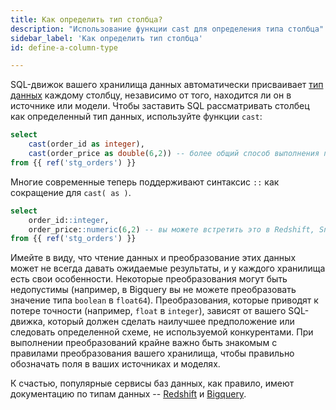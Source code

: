 ```yaml
---
title: Как определить тип столбца?
description: "Использование функции cast для определения типа столбца"
sidebar_label: 'Как определить тип столбца'
id: define-a-column-type

---
```


SQL-движок вашего хранилища данных автоматически присваивает [тип данных](https://www.w3schools.com/sql/sql_datatypes.asp) каждому столбцу, независимо от того, находится ли он в источнике или модели. Чтобы заставить SQL рассматривать столбец как определенный тип данных, используйте функции `cast`:

<File name='models/order_prices.sql'>

```sql
select
    cast(order_id as integer),
    cast(order_price as double(6,2)) -- более общий способ выполнения преобразования типов
from {{ ref('stg_orders') }}

```

</File>

Многие современные <Term id="data-warehouse" /> теперь поддерживают синтаксис `::` как сокращение для `cast( as )`.

<File name='models/orders_prices_colon_syntax.sql'>

```sql
select
    order_id::integer,
    order_price::numeric(6,2) -- вы можете встретить это в Redshift, Snowflake и Postgres
from {{ ref('stg_orders') }}

```

</File>

Имейте в виду, что чтение данных и преобразование этих данных может не всегда давать ожидаемые результаты, и у каждого хранилища есть свои особенности. Некоторые преобразования могут быть недопустимы (например, в Bigquery вы не можете преобразовать значение типа `boolean` в `float64`). Преобразования, которые приводят к потере точности (например, `float` в `integer`), зависят от вашего SQL-движка, который должен сделать наилучшее предположение или следовать определенной схеме, не используемой конкурентами. При выполнении преобразований крайне важно быть знакомым с правилами преобразования вашего хранилища, чтобы правильно обозначать поля в ваших источниках и моделях.

К счастью, популярные сервисы баз данных, как правило, имеют документацию по типам данных -- [Redshift](https://docs.amazonaws.cn/en_us/redshift/latest/dg/r_CAST_function.html) и [Bigquery](https://cloud.google.com/bigquery/docs/reference/standard-sql/conversion_rules).